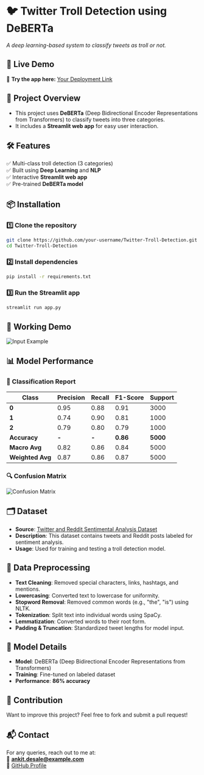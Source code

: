 
# 🐦 Twitter Troll Detection using DeBERTa  
*A deep learning-based system to classify tweets as troll or not.*

## 🚀 Live Demo  
🔗 **Try the app here:** [Your Deployment Link](https://twitter-troll-detection.streamlit.app/)  

## 📌 Project Overview  
- This project uses **DeBERTa** (Deep Bidirectional Encoder Representations from Transformers) to classify tweets into three categories.  
- It includes a **Streamlit web app** for easy user interaction.  

## 🛠️ Features  
✅ Multi-class troll detection (3 categories)  
✅ Built using **Deep Learning** and **NLP**  
✅ Interactive **Streamlit web app**  
✅ Pre-trained **DeBERTa model**  


## 📦 Installation  
### 1️⃣ Clone the repository  
```bash
git clone https://github.com/your-username/Twitter-Troll-Detection.git
cd Twitter-Troll-Detection
```
### 2️⃣ Install dependencies  
```bash
pip install -r requirements.txt
``` 
### 3️⃣ Run the Streamlit app  
```bash
streamlit run app.py
```

## 🎯 Working Demo  

![Input Example](https://imagekit.io/tools/asset-public-link?detail=%7B%22name%22%3A%22screenshot_1739380836484.png%22%2C%22type%22%3A%22image%2Fpng%22%2C%22signedurl_expire%22%3A%222028-02-12T17%3A20%3A40.120Z%22%2C%22signedUrl%22%3A%22https%3A%2F%2Fmedia-hosting.imagekit.io%2F%2F709b2723aa454ca9%2Fscreenshot_1739380836484.png%3FExpires%3D1833988840%26Key-Pair-Id%3DK2ZIVPTIP2VGHC%26Signature%3DaypE9QMeHbkGL0qaJexcEpx7LlEojJ2V5JYI4hhpstLHwEC1G8RibBC3twHTIO9n9q26jZNMdUD6MpP-65W~2XdfQpB0qqm17PIBUu2HM1YPQzdTYRyTjCFZtvBcSg3JbI6X18Q56OHUI9XeRlvwrC~Aj~H-0xupmW23MIeRXpmvhcbbgEtBQChrqkdWCYDX7W~xTxx9ZAgAHifLIomzhpzXhxLNoX0DtGSXEO2S~uNzO8bFdmTKSz~mt2JdAKrZDhT~ZwiihBcfzbUUXyytCy1tkdLu3yCgMa96cHmjuKbqYKT842HRI-3lsoQkDYJbqBsECm2BkfuAgcfoyU2q4g__%22%7D)  


## 📊 Model Performance  
### 📜 Classification Report  
| Class | Precision | Recall | F1-Score | Support |
|-------|----------|--------|----------|---------|
| **0** | 0.95     | 0.88   | 0.91     | 3000    |
| **1** | 0.74     | 0.90   | 0.81     | 1000    |
| **2** | 0.79     | 0.80   | 0.79     | 1000    |
| **Accuracy** | **-** | **-** | **0.86** | **5000** |
| **Macro Avg** | 0.82 | 0.86 | 0.84 | 5000 |
| **Weighted Avg** | 0.87 | 0.86 | 0.87 | 5000 |

### 🔍 Confusion Matrix  
![Confusion Matrix](image.png)  

## 🗂 Dataset  
- **Source**: [Twitter and Reddit Sentimental Analysis Dataset](https://www.kaggle.com/datasets/cosmos98/twitter-and-reddit-sentimental-analysis-dataset)  
- **Description**: This dataset contains tweets and Reddit posts labeled for sentiment analysis.  
- **Usage**: Used for training and testing a troll detection model.  

## 🔄 Data Preprocessing  
- **Text Cleaning**: Removed special characters, links, hashtags, and mentions.  
- **Lowercasing**: Converted text to lowercase for uniformity.  
- **Stopword Removal**: Removed common words (e.g., "the", "is") using NLTK.  
- **Tokenization**: Split text into individual words using SpaCy.  
- **Lemmatization**: Converted words to their root form.  
- **Padding & Truncation**: Standardized tweet lengths for model input.  

## 🧠 Model Details  
- **Model**: DeBERTa (Deep Bidirectional Encoder Representations from Transformers)  
- **Training**: Fine-tuned on labeled dataset  
- **Performance**: **86% accuracy**  

## 🤝 Contribution  
Want to improve this project? Feel free to fork and submit a pull request!  

## 📬 Contact  
For any queries, reach out to me at:  
📧 **ankit.desale@example.com**  
📌 [GitHub Profile](https://github.com/your-username)  
